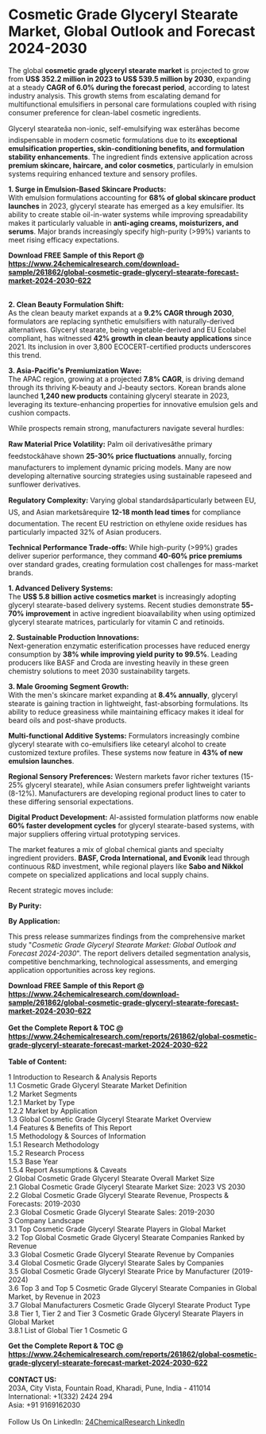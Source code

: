 <h1>Cosmetic Grade Glyceryl Stearate Market, Global Outlook and Forecast 2024-2030</h1><p>The global <strong>cosmetic grade glyceryl stearate market</strong> is projected to grow from <strong>US$ 352.2 million in 2023 to US$ 539.5 million by 2030</strong>, expanding at a steady <strong>CAGR of 6.0% during the forecast period</strong>, according to latest industry analysis. This growth stems from escalating demand for multifunctional emulsifiers in personal care formulations coupled with rising consumer preference for clean-label cosmetic ingredients.</p><p>Glyceryl stearateâa non-ionic, self-emulsifying wax esterâhas become indispensable in modern cosmetic formulations due to its <strong>exceptional emulsification properties, skin-conditioning benefits, and formulation stability enhancements</strong>. The ingredient finds extensive application across <strong>premium skincare, haircare, and color cosmetics</strong>, particularly in emulsion systems requiring enhanced texture and sensory profiles.</p><p><strong>1. Surge in Emulsion-Based Skincare Products:</strong><br>
With emulsion formulations accounting for <strong>68% of global skincare product launches</strong> in 2023, glyceryl stearate has emerged as a key emulsifier. Its ability to create stable oil-in-water systems while improving spreadability makes it particularly valuable in <strong>anti-aging creams, moisturizers, and serums</strong>. Major brands increasingly specify high-purity (&gt;99%) variants to meet rising efficacy expectations.</p><div><b>Download FREE Sample of this Report @ 
            <a href="https://www.24chemicalresearch.com/download-sample/261862/global-cosmetic-grade-glyceryl-stearate-forecast-market-2024-2030-622">
            https://www.24chemicalresearch.com/download-sample/261862/global-cosmetic-grade-glyceryl-stearate-forecast-market-2024-2030-622</a></b></div><br><p><strong>2. Clean Beauty Formulation Shift:</strong><br>
As the clean beauty market expands at a <strong>9.2% CAGR through 2030</strong>, formulators are replacing synthetic emulsifiers with naturally-derived alternatives. Glyceryl stearate, being vegetable-derived and EU Ecolabel compliant, has witnessed <strong>42% growth in clean beauty applications</strong> since 2021. Its inclusion in over 3,800 ECOCERT-certified products underscores this trend.</p><p><strong>3. Asia-Pacific's Premiumization Wave:</strong><br>
The APAC region, growing at a projected <strong>7.8% CAGR</strong>, is driving demand through its thriving K-beauty and J-beauty sectors. Korean brands alone launched <strong>1,240 new products</strong> containing glyceryl stearate in 2023, leveraging its texture-enhancing properties for innovative emulsion gels and cushion compacts.</p><p>While prospects remain strong, manufacturers navigate several hurdles:</p><p><strong>Raw Material Price Volatility:</strong> Palm oil derivativesâthe primary feedstockâhave shown <strong>25-30% price fluctuations</strong> annually, forcing manufacturers to implement dynamic pricing models. Many are now developing alternative sourcing strategies using sustainable rapeseed and sunflower derivatives.</p><p><strong>Regulatory Complexity:</strong> Varying global standardsâparticularly between EU, US, and Asian marketsârequire <strong>12-18 month lead times</strong> for compliance documentation. The recent EU restriction on ethylene oxide residues has particularly impacted 32% of Asian producers.</p><p><strong>Technical Performance Trade-offs:</strong> While high-purity (&gt;99%) grades deliver superior performance, they command <strong>40-60% price premiums</strong> over standard grades, creating formulation cost challenges for mass-market brands.</p><p><strong>1. Advanced Delivery Systems:</strong><br>
The <strong>US$ 5.8 billion active cosmetics market</strong> is increasingly adopting glyceryl stearate-based delivery systems. Recent studies demonstrate <strong>55-70% improvement</strong> in active ingredient bioavailability when using optimized glyceryl stearate matrices, particularly for vitamin C and retinoids.</p><p><strong>2. Sustainable Production Innovations:</strong><br>
Next-generation enzymatic esterification processes have reduced energy consumption by <strong>38% while improving yield purity to 99.5%</strong>. Leading producers like BASF and Croda are investing heavily in these green chemistry solutions to meet 2030 sustainability targets.</p><p><strong>3. Male Grooming Segment Growth:</strong><br>
With the men's skincare market expanding at <strong>8.4% annually</strong>, glyceryl stearate is gaining traction in lightweight, fast-absorbing formulations. Its ability to reduce greasiness while maintaining efficacy makes it ideal for beard oils and post-shave products.</p><p><strong>Multi-functional Additive Systems:</strong> Formulators increasingly combine glyceryl stearate with co-emulsifiers like cetearyl alcohol to create customized texture profiles. These systems now feature in <strong>43% of new emulsion launches</strong>.</p><p><strong>Regional Sensory Preferences:</strong> Western markets favor richer textures (15-25% glyceryl stearate), while Asian consumers prefer lightweight variants (8-12%). Manufacturers are developing regional product lines to cater to these differing sensorial expectations.</p><p><strong>Digital Product Development:</strong> AI-assisted formulation platforms now enable <strong>60% faster development cycles</strong> for glyceryl stearate-based systems, with major suppliers offering virtual prototyping services.</p><p>The market features a mix of global chemical giants and specialty ingredient providers. <strong>BASF, Croda International, and Evonik</strong> lead through continuous R&amp;D investment, while regional players like <strong>Sabo and Nikkol</strong> compete on specialized applications and local supply chains.</p><p>Recent strategic moves include:</p><p><strong>By Purity:</strong></p><p><strong>By Application:</strong></p><p>This press release summarizes findings from the comprehensive market study "<em>Cosmetic Grade Glyceryl Stearate Market: Global Outlook and Forecast 2024-2030</em>". The report delivers detailed segmentation analysis, competitive benchmarking, technological assessments, and emerging application opportunities across key regions.</p><div><b>Download FREE Sample of this Report @ 
            <a href="https://www.24chemicalresearch.com/download-sample/261862/global-cosmetic-grade-glyceryl-stearate-forecast-market-2024-2030-622">
            https://www.24chemicalresearch.com/download-sample/261862/global-cosmetic-grade-glyceryl-stearate-forecast-market-2024-2030-622</a></b></div><br><div><b>Get the Complete Report & TOC @ 
            <a href="https://www.24chemicalresearch.com/reports/261862/global-cosmetic-grade-glyceryl-stearate-forecast-market-2024-2030-622">
            https://www.24chemicalresearch.com/reports/261862/global-cosmetic-grade-glyceryl-stearate-forecast-market-2024-2030-622</a></b></div><br>
            <b>Table of Content:</b><p>1 Introduction to Research & Analysis Reports<br />
    1.1 Cosmetic Grade Glyceryl Stearate Market Definition<br />
    1.2 Market Segments<br />
        1.2.1 Market by Type<br />
        1.2.2 Market by Application<br />
    1.3 Global Cosmetic Grade Glyceryl Stearate Market Overview<br />
    1.4 Features & Benefits of This Report<br />
    1.5 Methodology & Sources of Information<br />
        1.5.1 Research Methodology<br />
        1.5.2 Research Process<br />
        1.5.3 Base Year<br />
        1.5.4 Report Assumptions & Caveats<br />
2 Global Cosmetic Grade Glyceryl Stearate Overall Market Size<br />
    2.1 Global Cosmetic Grade Glyceryl Stearate Market Size: 2023 VS 2030<br />
    2.2 Global Cosmetic Grade Glyceryl Stearate Revenue, Prospects & Forecasts: 2019-2030<br />
    2.3 Global Cosmetic Grade Glyceryl Stearate Sales: 2019-2030<br />
3 Company Landscape<br />
    3.1 Top Cosmetic Grade Glyceryl Stearate Players in Global Market<br />
    3.2 Top Global Cosmetic Grade Glyceryl Stearate Companies Ranked by Revenue<br />
    3.3 Global Cosmetic Grade Glyceryl Stearate Revenue by Companies<br />
    3.4 Global Cosmetic Grade Glyceryl Stearate Sales by Companies<br />
    3.5 Global Cosmetic Grade Glyceryl Stearate Price by Manufacturer (2019-2024)<br />
    3.6 Top 3 and Top 5 Cosmetic Grade Glyceryl Stearate Companies in Global Market, by Revenue in 2023<br />
    3.7 Global Manufacturers Cosmetic Grade Glyceryl Stearate Product Type<br />
    3.8 Tier 1, Tier 2 and Tier 3 Cosmetic Grade Glyceryl Stearate Players in Global Market<br />
        3.8.1 List of Global Tier 1 Cosmetic G</p><div><b>Get the Complete Report & TOC @ 
            <a href="https://www.24chemicalresearch.com/reports/261862/global-cosmetic-grade-glyceryl-stearate-forecast-market-2024-2030-622">
            https://www.24chemicalresearch.com/reports/261862/global-cosmetic-grade-glyceryl-stearate-forecast-market-2024-2030-622</a></b></div><br><b>CONTACT US:</b><br>
            203A, City Vista, Fountain Road, Kharadi, Pune, India - 411014<br>
            International: +1(332) 2424 294<br>
            Asia: +91 9169162030 <br><br>
            Follow Us On LinkedIn: <a href="https://www.linkedin.com/company/24chemicalresearch/">24ChemicalResearch LinkedIn</a>